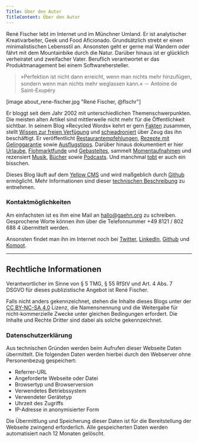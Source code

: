 ```yaml
---
Title: Über den Autor
TitleContent: Über den Autor
---
```

René Fischer lebt im Internet und im Münchner Umland. Er ist analytischer Kreativarbeiter, Geek und Food Aficionado. Grundsätzlich strebt er einen minimalistischen Lebensstil an. Ansonsten geht er gerne mal Wandern oder fährt mit dem Mountainbike durch die Natur. Darüber hinaus ist er glücklich verheiratet und zweifacher Vater. Beruflich verantwortet er das Produktmanagement bei einem Softwarehersteller.

> »Perfektion ist nicht dann erreicht, wenn man nichts mehr hinzufügen, sondern wenn man nichts mehr weglassen kann.« － Antoine de Saint-Exupéry

[image about_rene-fischer.jpg "René Fischer, @flschr"]

Er bloggt seit dem Jahr 2002 mit unterschiedlichen Themenschwerpunkten. Die meisten alten Artikel sind mittlerweile nicht mehr für die Öffentlichkeit sichtbar. In seinem Blog »Recycled Words« kehrt er gern [Fakten](/tag:%23faktensammlung/) zusammen, stellt [Wissen zur freien Verfügung](/tag:%23freieswissen/) und [schwadroniert](/tag:%23schwadroniert/) über Zeug das ihn beschäftigt. Er veröffentlicht [Restaurantempfehlungen](/tag:%23leckerwars), [Rezepte mit Gelinggarantie](/tag:%23rezeptvomchef) sowie [Ausflugstipps](/tag:%23erwandernswert). Darüber hinaus dokumentiert er hier [Urlaube](/tag:%23ganzvielurlaub), [Flohmarktfunde](/tag:%23frischvomflohmarkt) und [Gebasteltes](/tag:%23geschraubt), sammelt [Momentaufnahmen](/tag:%23momentaufnahme) und rezensiert [Musik](/tag:%23liebef%C3%BCrdieohren), [Bücher](/tag:%23b%c3%bccherkram) sowie [Podcasts](/tag:%23gesprocheneworte). Und manchmal [tobt](/tag:%23bisschensauer/) er auch ein bisschen.

Dieses Blog läuft auf dem [Yellow CMS](https://github.com/datenstrom/yellow) und wird maßgeblich durch [Github](https://github.com/) ermöglicht. Mehr Informationen sind dieser [technischen Beschreibung](https://github.com/flschr/Recycled-Words) zu entnehmen.

### Kontaktmöglichkeiten
Am einfachsten ist es ihm eine Mail an <hallo@gaehn.org> zu schreiben. Gesprochene Worte können ihm über die Telefonnummer +49 8121 / 802 688 4 übermittelt werden.

Ansonsten findet man ihn im Internet noch bei [Twitter](https://twitter.com/flschr), [LinkedIn](https://www.linkedin.com/in/flschr), [Github](https://github.com/flschr) und [Komoot](https://www.komoot.de/user/848543125284).

<hr />

## Rechtliche Informationen
Verantwortlicher im Sinne von § 5 TMG, § 55 RfStV und Art. 4 Abs. 7 DSGVO für dieses publizistische Angebot ist René Fischer.

Falls nicht anders gekennzeichnet, stehen die Inhalte dieses Blogs unter der [CC BY-NC-SA 4.0](https://creativecommons.org/licenses/by-nc-sa/4.0/) Lizenz, die Namensnennung und die Weitergabe für nicht-kommerzielle Zwecke unter gleichen Bedingungen erfordert. Die Inhalte und Rechte Dritter sind dabei als solche gekennzeichnet.

### Datenschutzerklärung
Aus technischen Gründen werden beim Aufrufen dieser Webseite Daten übermittelt.  Die folgenden Daten werden hierbei durch den Webserver ohne Personenbezug gespeichert:

* Referrer-URL
* Angeforderte Webseite oder Datei
* Browsertyp und Browserversion
* Verwendetes Betriebssystem
* Verwendeter Gerätetyp
* Uhrzeit des Zugriffs
* IP-Adresse in anonymisierter Form

Die Übermittlung und Speicherung dieser Daten ist für die Bereitstellung der Webseite zwingend erforderlich. Alle gespeicherten Daten werden automatisiert nach 12 Monaten gelöscht.
